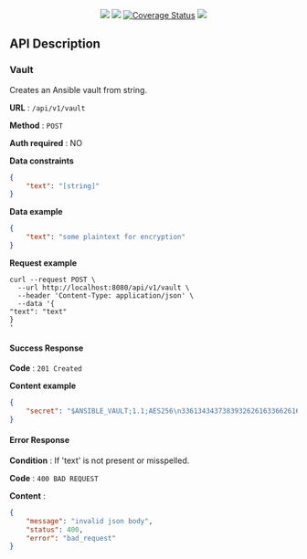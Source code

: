<p align="center">

<a href="#" alt="GitHub Workflow Status">
  <img src="https://img.shields.io/github/workflow/status/GrolimundSolutions/2vault/2vault"/></a>

<a href="#" alt="GitHub tag (latest SemVer)">
  <img src="https://img.shields.io/github/v/tag/GrolimundSolutions/2vault?label=release&sort=semver"/></a>

<a href='https://coveralls.io/github/GrolimundSolutions/2vault?branch=main'>
  <img src='https://coveralls.io/repos/github/GrolimundSolutions/2vault/badge.svg?branch=main' alt='Coverage Status' /></a>

<a href="https://github.com/GrolimundSolutions/2vault/pulse" alt="Activity">
  <img src="https://img.shields.io/github/commit-activity/m/grolimundsolutions/2vault"/></a>

</p>

## API Description

### Vault

Creates an Ansible vault from string.

**URL** : `/api/v1/vault`

**Method** : `POST`

**Auth required** : NO

**Data constraints**

```json
{
    "text": "[string]"
}
```

**Data example**

```json
{
    "text": "some plaintext for encryption"
}
```
**Request example**
```shell
curl --request POST \
  --url http://localhost:8080/api/v1/vault \
  --header 'Content-Type: application/json' \
  --data '{
"text": "text"
}
'
```

#### Success Response

**Code** : `201 Created`

**Content example**

```json
{
    "secret": "$ANSIBLE_VAULT;1.1;AES256\n33613434373839326261633662616431653331663832306362316531643066313163646635393331\n6163393936303663386234633130376464306166643265330a383532633164613664663434616431\n63333263653437616639366235313034376433313133363133306663336136353239376536393665\n3463616234616666320a666334303733376131323831356330633538616534353263353333643365\n3633"
}
```

#### Error Response

**Condition** : If 'text' is not present or misspelled.

**Code** : `400 BAD REQUEST`

**Content** :

```json
{
    "message": "invalid json body",
    "status": 400,
    "error": "bad_request"
}
```
